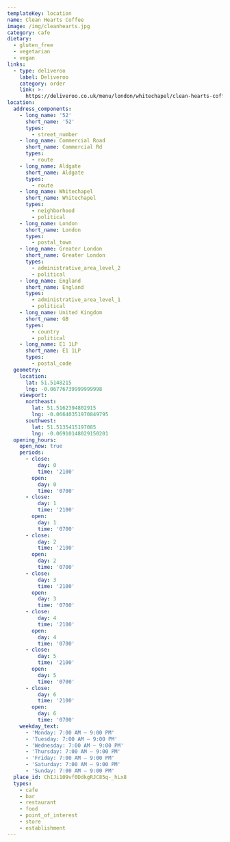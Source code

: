 ```yaml
---
templateKey: location
name: Clean Hearts Coffee
image: /img/cleanhearts.jpg
category: cafe
dietary:
  - gluten_free
  - vegetarian
  - vegan
links:
  - type: deliveroo
    label: Deliveroo
    category: order
    link: >-
      https://deliveroo.co.uk/menu/london/whitechapel/clean-hearts-coffee-limited
location:
  address_components:
    - long_name: '52'
      short_name: '52'
      types:
        - street_number
    - long_name: Commercial Road
      short_name: Commercial Rd
      types:
        - route
    - long_name: Aldgate
      short_name: Aldgate
      types:
        - route
    - long_name: Whitechapel
      short_name: Whitechapel
      types:
        - neighborhood
        - political
    - long_name: London
      short_name: London
      types:
        - postal_town
    - long_name: Greater London
      short_name: Greater London
      types:
        - administrative_area_level_2
        - political
    - long_name: England
      short_name: England
      types:
        - administrative_area_level_1
        - political
    - long_name: United Kingdom
      short_name: GB
      types:
        - country
        - political
    - long_name: E1 1LP
      short_name: E1 1LP
      types:
        - postal_code
  geometry:
    location:
      lat: 51.5148215
      lng: -0.06776739999999998
    viewport:
      northeast:
        lat: 51.5162394802915
        lng: -0.06640351970849795
      southwest:
        lat: 51.5135415197085
        lng: -0.06910148029150201
  opening_hours:
    open_now: true
    periods:
      - close:
          day: 0
          time: '2100'
        open:
          day: 0
          time: '0700'
      - close:
          day: 1
          time: '2100'
        open:
          day: 1
          time: '0700'
      - close:
          day: 2
          time: '2100'
        open:
          day: 2
          time: '0700'
      - close:
          day: 3
          time: '2100'
        open:
          day: 3
          time: '0700'
      - close:
          day: 4
          time: '2100'
        open:
          day: 4
          time: '0700'
      - close:
          day: 5
          time: '2100'
        open:
          day: 5
          time: '0700'
      - close:
          day: 6
          time: '2100'
        open:
          day: 6
          time: '0700'
    weekday_text:
      - 'Monday: 7:00 AM – 9:00 PM'
      - 'Tuesday: 7:00 AM – 9:00 PM'
      - 'Wednesday: 7:00 AM – 9:00 PM'
      - 'Thursday: 7:00 AM – 9:00 PM'
      - 'Friday: 7:00 AM – 9:00 PM'
      - 'Saturday: 7:00 AM – 9:00 PM'
      - 'Sunday: 7:00 AM – 9:00 PM'
  place_id: ChIJi109vf0DdkgRJC85q-_hLx8
  types:
    - cafe
    - bar
    - restaurant
    - food
    - point_of_interest
    - store
    - establishment
---
```

